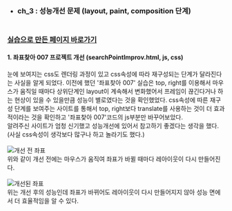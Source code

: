 
- ### ch_3 : 성능개선 문제 (layout, paint, composition 단계)<br><br>
### [실습으로 만든 페이지 바로가기](https://kimdayoung02.github.io/TIL/DreamCoding/browser101/ch_3/searchPointImprov)
#### 1. 좌표찾아 007 프로젝트 개선 (searchPointImprov.html, js, css)<br>

눈에 보여지는 css도 렌더링 과정이 있고 css속성에 따라 재구성되는 단계가 달라진다는 사실을 알게 되었다. 이전에 했던 '좌표찾아 007' 실습은 top, right를 이용해서 마우스가 움직일 때마다 상위단계인 layout이 계속해서 변화했어서 프레임이 끊긴다거나 하는 현상이 있을 수 있을만큼 성능이 별로였다는 것을 확인했었다. css속성에 따른 재구성 단계를 보여주는 사이트를 통해서 top, right보다 translate를 사용하는 것이 더 효과적이라는 것을 확인하고 '좌표찾아 007'코드의 js부분만 바꾸어보았다.<br>
알려주신 사이트가 엄청 신기했고 성능개선에 있어서 참고하기 좋겠다는 생각을 했다. (사실 css속성이 생각보다 많구나 하고 놀라기도 했다.)<br><br>
![개선 전 좌표](https://user-images.githubusercontent.com/73173270/197820007-67e34943-78ff-41b9-b1e5-3670674ad5c9.jpg)
<br>위와 같이 개선 전에는 마우스가 움직여 좌표가 바뀔 때마다 레아이웃이 다시 만들어진다.<br><br>
![개선된 좌표](https://user-images.githubusercontent.com/73173270/197820517-625c0727-ce51-494a-aee0-42d9a6477ebb.jpg)
<br>위는 개선 후의 성능인데 좌표가 바뀌어도 레아이웃이 다시 만들어지지 않아 성능 면에서 더 효율적임을 알 수 있다.
